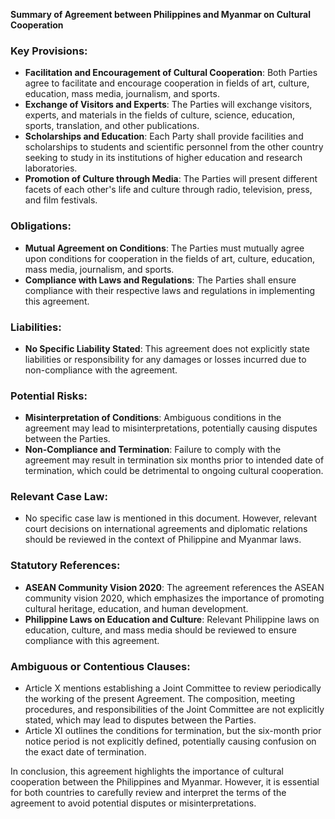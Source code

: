 **Summary of Agreement between Philippines and Myanmar on Cultural Cooperation**

### Key Provisions:

* **Facilitation and Encouragement of Cultural Cooperation**: Both Parties agree to facilitate and encourage cooperation in fields of art, culture, education, mass media, journalism, and sports.
* **Exchange of Visitors and Experts**: The Parties will exchange visitors, experts, and materials in the fields of culture, science, education, sports, translation, and other publications.
* **Scholarships and Education**: Each Party shall provide facilities and scholarships to students and scientific personnel from the other country seeking to study in its institutions of higher education and research laboratories.
* **Promotion of Culture through Media**: The Parties will present different facets of each other's life and culture through radio, television, press, and film festivals.

### Obligations:

* **Mutual Agreement on Conditions**: The Parties must mutually agree upon conditions for cooperation in the fields of art, culture, education, mass media, journalism, and sports.
* **Compliance with Laws and Regulations**: The Parties shall ensure compliance with their respective laws and regulations in implementing this agreement.

### Liabilities:

* **No Specific Liability Stated**: This agreement does not explicitly state liabilities or responsibility for any damages or losses incurred due to non-compliance with the agreement.

### Potential Risks:

* **Misinterpretation of Conditions**: Ambiguous conditions in the agreement may lead to misinterpretations, potentially causing disputes between the Parties.
* **Non-Compliance and Termination**: Failure to comply with the agreement may result in termination six months prior to intended date of termination, which could be detrimental to ongoing cultural cooperation.

### Relevant Case Law:

* No specific case law is mentioned in this document. However, relevant court decisions on international agreements and diplomatic relations should be reviewed in the context of Philippine and Myanmar laws.

### Statutory References:

* **ASEAN Community Vision 2020**: The agreement references the ASEAN community vision 2020, which emphasizes the importance of promoting cultural heritage, education, and human development.
* **Philippine Laws on Education and Culture**: Relevant Philippine laws on education, culture, and mass media should be reviewed to ensure compliance with this agreement.

### Ambiguous or Contentious Clauses:

* Article X mentions establishing a Joint Committee to review periodically the working of the present Agreement. The composition, meeting procedures, and responsibilities of the Joint Committee are not explicitly stated, which may lead to disputes between the Parties.
* Article XI outlines the conditions for termination, but the six-month prior notice period is not explicitly defined, potentially causing confusion on the exact date of termination.

In conclusion, this agreement highlights the importance of cultural cooperation between the Philippines and Myanmar. However, it is essential for both countries to carefully review and interpret the terms of the agreement to avoid potential disputes or misinterpretations.
